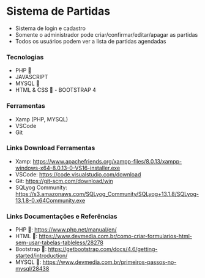 # Sistema de Partidas

- Sistema de login e cadastro
- Somente o administrador pode criar/confirmar/editar/apagar as partidas
- Todos os usuários podem ver a lista de partidas agendadas

### Tecnologias
- PHP 🐘
- JAVASCRIPT
- MYSQL 🎲
- HTML & CSS 📄 - BOOTSTRAP 4

### Ferramentas
- Xamp (PHP, MYSQL)
- VSCode
- Git

### Links Download Ferramentas
- Xamp: https://www.apachefriends.org/xampp-files/8.0.13/xampp-windows-x64-8.0.13-0-VS16-installer.exe
- VSCode: https://code.visualstudio.com/download
- Git: https://git-scm.com/download/win
- SQLyog Community: https://s3.amazonaws.com/SQLyog_Community/SQLyog+13.1.8/SQLyog-13.1.8-0.x64Community.exe

### Links Documentações e Referências
- PHP 🐘: https://www.php.net/manual/en/
- HTML 📄: https://www.devmedia.com.br/como-criar-formularios-html-sem-usar-tabelas-tableless/28278
- Bootstrap 📄: https://getbootstrap.com/docs/4.6/getting-started/introduction/
- MYSQL 🎲: https://www.devmedia.com.br/primeiros-passos-no-mysql/28438
